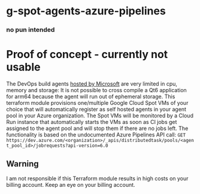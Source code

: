 # g-spot-agents-azure-pipelines

### no pun intended

# Proof of concept - currently not usable

The DevOps build agents [hosted by Microsoft](https://learn.microsoft.com/en-us/azure/devops/pipelines/agents/hosted?view=azure-devops&tabs=yaml#software) are very limited in cpu, memory and storage: It is not possible to cross compile a Qt6 application for arm64 because the agent will run out of ephemeral storage. This terraform module provisions one/multiple Google Cloud Spot VMs of your choice that will automatically register as self hosted agents in your agent pool in your Azure organization. The Spot VMs will be monitored by a Cloud Run instance that automatically starts the VMs as soon as CI jobs get assigned to the agent pool and will stop them if there are no jobs left. The functionality is based on the undocumented Azure Pipelines API call:
`GET https://dev.azure.com/<organization>/_apis/distributedtask/pools/<agent_pool_id>/jobrequests?api-version=6.0`


## Warning

I am not responsible if this Terraform module results in high costs on your billing account. Keep an eye on your billing account.

